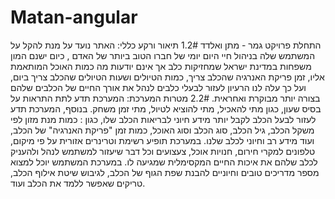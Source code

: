 # Matan-angular

התחלת פרויקט גמר - מתן ואלדד 
1.2# תיאור ורקע כללי:
האתר נועד על מנת להקל על המשתמש שלה בניהול חיי היום יומי של חברו הטוב
ביותר של האדם , כיום ישנם המון משפחות במדינת ישראל שמחזיקות כלב אך אינם
יודעות מה כמות האוכל המותאמת אליו, זמן פריקת האנרגיה שהכלב צריך, כמות הטיולים
ושעות הטיולים שהכלב צריך ביום, ועל כך עלה לנו הרעיון לעזור לבעלי כלבים לנהל את
אורך החיים של הכלבים שלהם בצורה יותר מבוקרת ואחראית.
2.2# מטרות המערכת:
המערכת תדע לתת התראות על בסיס שעון, כגון מתי להאכיל, מתי להוציא לטיול, מתי זמן
משחק.
בנוסף, המערכת תדע לעזור לבעל הכלב לקבל יותר מידע חיוני לבריאות הכלב שלו, כגון :
כמות מנת מזון לפי משקל הכלב, גיל הכלב, סוג הכלב וסוג האוכל, כמות זמן "פריקת
האנרגיה" של הכלב, ועוד מידע רב וחיוני לכלב שלנו.
במערכת תופיע רשימת וטרינרים אזורית על פי מיקום, טלפונים למקרי חירום, חנויות אוכל,
צעצועים וכל דבר שיעזור למשתמש לנהל ולהעניק לכלב שלהם את איכות החיים
המקסימלית שמגיעה לו.
במערכת המשתמש יוכל למצוא מספר מדריכים טובים וחיוניים להבנת שפת הגוף של
הכלב, לגיבוש שיטת אילוף הכלב, טריקים שאפשר ללמד את הכלב ועוד.
